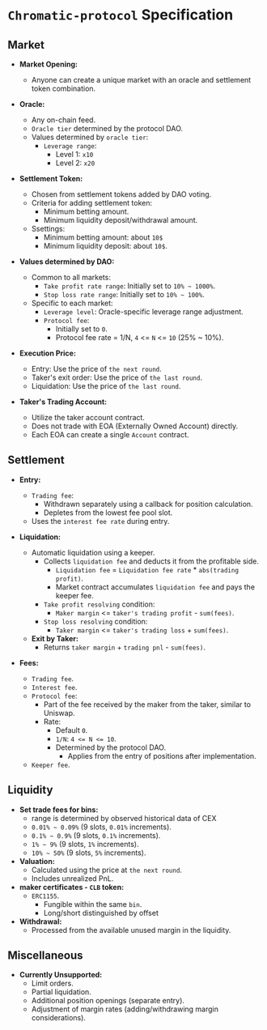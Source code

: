 # `Chromatic-protocol` Specification

## Market
- **Market Opening:**
  - Anyone can create a unique market with an oracle and settlement token combination.
- **Oracle:**
  - Any on-chain feed.
  - `Oracle tier` determined by the protocol DAO.
  - Values determined by `oracle tier`:
    - `Leverage range`:
      - Level 1: `x10`
      - Level 2: `x20`
- **Settlement Token:**
  - Chosen from settlement tokens added by DAO voting.
  - Criteria for adding settlement token:
    - Minimum betting amount.
    - Minimum liquidity deposit/withdrawal amount.
  - Ssettings:
    - Minimum betting amount: about `10$` 
    - Minimum liquidity deposit: about `10$`.

- **Values determined by DAO:**
  - Common to all markets:
    - `Take profit rate range`: Initially set to `10% ~ 1000%`.
    - `Stop loss rate range`: Initially set to `10% ~ 100%`.
  - Specific to each market:
    - `Leverage level`: Oracle-specific leverage range adjustment.
    - `Protocol fee`:
      - Initially set to `0`.
      - Protocol fee rate = 1/N, `4` <= `N` <= `10` (25% ~ 10%).

- **Execution Price:**
  - Entry: Use the price of `the next round`.
  - Taker's exit order: Use the price of `the last round`.
  - Liquidation: Use the price of `the last round`.
- **Taker's Trading Account:**
  - Utilize the taker account contract.
  - Does not trade with EOA (Externally Owned Account) directly.
  - Each EOA can create a single `Account` contract.

## Settlement
- **Entry:**
  - `Trading fee`:
    - Withdrawn separately using a callback for position calculation.
    - Depletes from the lowest fee pool slot.
  - Uses the `interest fee rate` during entry.
- **Liquidation:**
  - Automatic liquidation using a keeper.
    - Collects `liquidation fee` and deducts it from the profitable side.
      - `Liquidation fee` = `Liquidation fee rate` * `abs(trading profit)`.
      - Market contract accumulates `liquidation fee` and pays the keeper fee.
    - `Take profit resolving` condition:
      - `Maker margin` <= `taker's trading profit` - `sum(fees)`.
    - `Stop loss resolving` condition:
      - `Taker margin` <= `taker's trading loss` + `sum(fees)`.
  - **Exit by Taker:**
    - Returns `taker margin` + `trading pnl` - `sum(fees)`.

- **Fees:**
  - `Trading fee`.
  - `Interest fee`.
  - `Protocol fee`:
    - Part of the fee received by the maker from the taker, similar to Uniswap.
    - Rate:
      - Default `0`.
      - `1/N`: `4 <= N <= 10`.
      - Determined by the protocol DAO.
        - Applies from the entry of positions after implementation.
  - `Keeper fee`.

## Liquidity
- **Set trade fees for bins:**
    - range is determined by observed historical data of CEX
    - `0.01% ~ 0.09%` (9 slots, `0.01%` increments).
    - `0.1% ~ 0.9%` (9 slots, `0.1%` increments).
    - `1% ~ 9%` (9 slots, `1%` increments).
    - `10% ~ 50%` (9 slots, `5%` increments).
- **Valuation:**
  - Calculated using the price at `the next round`.
  - Includes unrealized PnL.
- **maker certificates - `CLB` token:**
  - `ERC1155`.
    - Fungible within the same `bin`.
    - Long/short distinguished by offset
- **Withdrawal:**
  - Processed from the available unused margin in the liquidity.

## Miscellaneous
- **Currently Unsupported:**
  - Limit orders.
  - Partial liquidation.
  - Additional position openings (separate entry).
  - Adjustment of margin rates (adding/withdrawing margin considerations).
